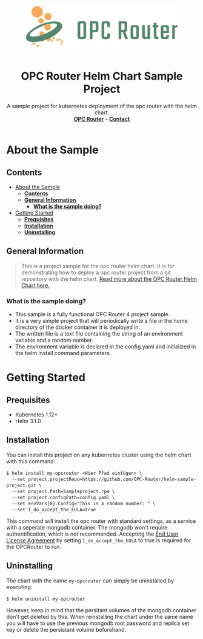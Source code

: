<div align="center">
  <a href="https://opc-router.com/?utm_source=GitHub&utm_medium=HelmChart&utm_campaign=OpcRouterChartSample">
    <img src="img/opc_router_logo.png" alt="Logo" >
  </a>
    <br />
    <br />
  <h1 align="center">OPC Router Helm Chart Sample Project</h1>
  <p align="center">
    A sample project for kubernetes deployment of the opc router with the helm chart.
    <br />
    <a href="https://opc-router.com/?utm_source=GitHub&utm_medium=HelmChart&utm_campaign=OpcRouterChartSample"><strong>OPC Router</strong></a>
    -
    <a href="https://www.opc-router.com/contact-and-support/?utm_source=GitHub&utm_medium=HelmChart&utm_campaign=OpcRouterChartSample"><strong>Contact</strong></a>
    <br />
    <br />
  </p>
</div>

# About the Sample
## **Contents**
- [About the Sample](#about-the-sample)
  - [**Contents**](#contents)
  - [**General Information**](#general-information)
    - [**What is the sample doing?**](#what-is-the-sample-doing)
- [Getting Started](#getting-started)
  - [**Prequisites**](#prequisites)
  - [**Installation**](#installation)
  - [**Uninstalling**](#uninstalling)

## **General Information**
> This is a project sample for the opc router helm chart.
> It is for demonstrating how to deploy a opc router project from a git repository with the helm chart.
> [Read more about the OPC Router Helm Chart here.](https://github.com/OPC-Router/helm-charts)

### **What is the sample doing?**
- This sample is a fully functional OPC Router 4 project sample.
- It is a very simple project that will periodically write a file in the home directory of the docker container it is deployed in.
- The written file is a text file containing the string of an environment variable and a random number.
- The environment variable is declared in the config.yaml and initialized in the helm install command parameters.

# Getting Started

## **Prequisites**
- Kubernetes 1.12+
- Helm 3.1.0

## **Installation**
You can install this project on any kubernetes cluster using the helm chart with this command:
```shell
$ helm install my-opcrouter <Hier Pfad einfügen> \
  --set project.projectRepo=https://github.com/OPC-Router/helm-sample-project.git \
  --set project.Path=Sampleproject.rpe \
  --set project.configPath=config.yaml \
  --set envVars[0].Config="This is a random number: " \
  --set I_do_accept_the_EULA=true
```
This command will install the opc router with standard settings, as a service with a seperate mongodb container. The mongodb won't require authentification, which is not recommended. Accepting the [End User License Agreement](https://www.opc-router.com/terms-of-use-and-eula/) by setting `I_do_accept_the_EULA` to true is required for the OPCRouter to run.

## **Uninstalling**
The chart with the name `my-opcrouter` can simply be uninstalled by executing:
```shell
$ helm uninstall my-opcrouter
```
However, keep in mind that the persitant volumes of the mongodb container don't get deleted by this. When reinstalling the chart under the same name you will have to use the previous mongodb root password and replica set key or delete the persistant volume beforehand.